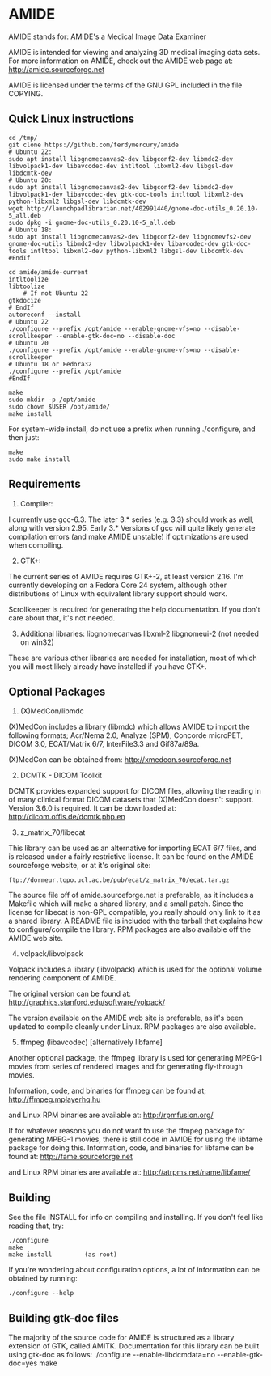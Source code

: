AMIDE
=====

AMIDE stands for: AMIDE's a Medical Image Data Examiner

AMIDE is intended for viewing and analyzing 3D medical imaging data
sets.  For more information on AMIDE, check out the AMIDE web page at:
	http://amide.sourceforge.net

AMIDE is licensed under the terms of the GNU GPL included in the file
COPYING.

Quick Linux instructions
------------------------
	cd /tmp/
	git clone https://github.com/ferdymercury/amide
	# Ubuntu 22:
	sudo apt install libgnomecanvas2-dev libgconf2-dev libmdc2-dev libvolpack1-dev libavcodec-dev intltool libxml2-dev libgsl-dev libdcmtk-dev
	# Ubuntu 20:
	sudo apt install libgnomecanvas2-dev libgconf2-dev libmdc2-dev libvolpack1-dev libavcodec-dev gtk-doc-tools intltool libxml2-dev python-libxml2 libgsl-dev libdcmtk-dev
	wget http://launchpadlibrarian.net/402991440/gnome-doc-utils_0.20.10-5_all.deb
	sudo dpkg -i gnome-doc-utils_0.20.10-5_all.deb
	# Ubuntu 18:
	sudo apt install libgnomecanvas2-dev libgconf2-dev libgnomevfs2-dev gnome-doc-utils libmdc2-dev libvolpack1-dev libavcodec-dev gtk-doc-tools intltool libxml2-dev python-libxml2 libgsl-dev libdcmtk-dev
	#EndIf	

	cd amide/amide-current
	intltoolize
	libtoolize
        # If not Ubuntu 22
	gtkdocize 
	# EndIf
	autoreconf --install
	# Ubuntu 22
	./configure --prefix /opt/amide --enable-gnome-vfs=no --disable-scrollkeeper --enable-gtk-doc=no --disable-doc 
	# Ubuntu 20
	./configure --prefix /opt/amide --enable-gnome-vfs=no --disable-scrollkeeper
	# Ubuntu 18 or Fedora32
	./configure --prefix /opt/amide
	#EndIf
	
	make
	sudo mkdir -p /opt/amide
	sudo chown $USER /opt/amide/
	make install

For system-wide install, do not use a prefix when running ./configure, and then just:

	make
	sudo make install


Requirements
------------


1) Compiler: 

I currently use gcc-6.3.  The later 3.* series (e.g. 3.3) should work
as well, along with version 2.95.  Early 3.* Versions of gcc will
quite likely generate compilation errors (and make AMIDE unstable) if
optimizations are used when compiling.



2) GTK+:

The current series of AMIDE requires GTK+-2, at least version 2.16.
I'm currently developing on a Fedora Core 24 system, although other
distributions of Linux with equivalent library support should work.

Scrollkeeper is required for generating the help documentation.  If
you don't care about that, it's not needed.

3) Additional libraries:
   libgnomecanvas
   libxml-2
   libgnomeui-2 (not needed on win32)

These are various other libraries are needed for installation, most of
which you will most likely already have installed if you have GTK+.


Optional Packages
-----------------


1) (X)MedCon/libmdc

(X)MedCon includes a library (libmdc) which allows AMIDE to import the
following formats; Acr/Nema 2.0, Analyze (SPM), Concorde microPET,
DICOM 3.0, ECAT/Matrix 6/7, InterFile3.3 and Gif87a/89a.

(X)MedCon can be obtained from: 
	http://xmedcon.sourceforge.net


2) DCMTK - DICOM Toolkit

DCMTK provides expanded support for DICOM files, allowing the reading
in of many clinical format DICOM datasets that (X)MedCon doesn't
support.  Version 3.6.0 is required. It can be downloaded at:
	http://dicom.offis.de/dcmtk.php.en


3) z_matrix_70/libecat

This library can be used as an alternative for importing ECAT 6/7
files, and is released under a fairly restrictive license.  It can be
found on the AMIDE sourceforge website, or at it's original site:

	ftp://dormeur.topo.ucl.ac.be/pub/ecat/z_matrix_70/ecat.tar.gz

The source file off of amide.sourceforge.net is preferable, as it
includes a Makefile which will make a shared library, and a small
patch.  Since the license for libecat is non-GPL compatible, you
really should only link to it as a shared library.  A README file is
included with the tarball that explains how to configure/compile the
library.  RPM packages are also available off the AMIDE web site.


4) volpack/libvolpack

Volpack includes a library (libvolpack) which is used for the optional
volume rendering component of AMIDE.  

The original version can be found at:
	http://graphics.stanford.edu/software/volpack/

The version available on the AMIDE web site is preferable, as it's
been updated to compile cleanly under Linux.  RPM packages are also
available.


5) ffmpeg (libavcodec) [alternatively libfame]

Another optional package, the ffmpeg library is used for generating
MPEG-1 movies from series of rendered images and for generating
fly-through movies.

Information, code, and binaries for ffmpeg can be found at;
	     http://ffmpeg.mplayerhq.hu

and Linux RPM binaries are available at:
    http://rpmfusion.org/

If for whatever reasons you do not want to use the ffmpeg package for
generating MPEG-1 movies, there is still code in AMIDE for using the
libfame package for doing this. Information, code, and binaries for
libfame can be found at: 
	http://fame.sourceforge.net

and Linux RPM binaries are available at:
	http://atrpms.net/name/libfame/



Building
--------

See the file INSTALL for info on compiling and installing.  If you
don't feel like reading that, try:

	./configure
	make 
	make install         (as root)


If you're wondering about configuration options, a lot of information
can be obtained by running:

	./configure --help



Building gtk-doc files
----------------------

The majority of the source code for AMIDE is structured as a library
extension of GTK, called AMITK. Documentation for this library can be
built using gtk-doc as follows:
      ./configure --enable-libdcmdata=no --enable-gtk-doc=yes
      make
